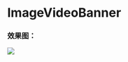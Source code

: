 # ImageVideoBanner

### 效果图：
![](https://upload-images.jianshu.io/upload_images/2918620-11f30376e5320d49.gif?imageMogr2/auto-orient/strip)